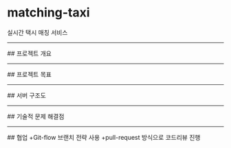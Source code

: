 # matching-taxi
실시간 택시 매칭 서비스   
   
<hr/>   
## 프로젝트 개요   
   
<hr/>   
## 프로젝트 목표 

<hr/>   
## 서버 구조도   
   
<hr/>   
## 기술적 문제 해결점   
   
<hr/>   
## 협업   
+Git-flow 브랜치 전략 사용   
+pull-request 방식으로 코드리뷰 진행   
